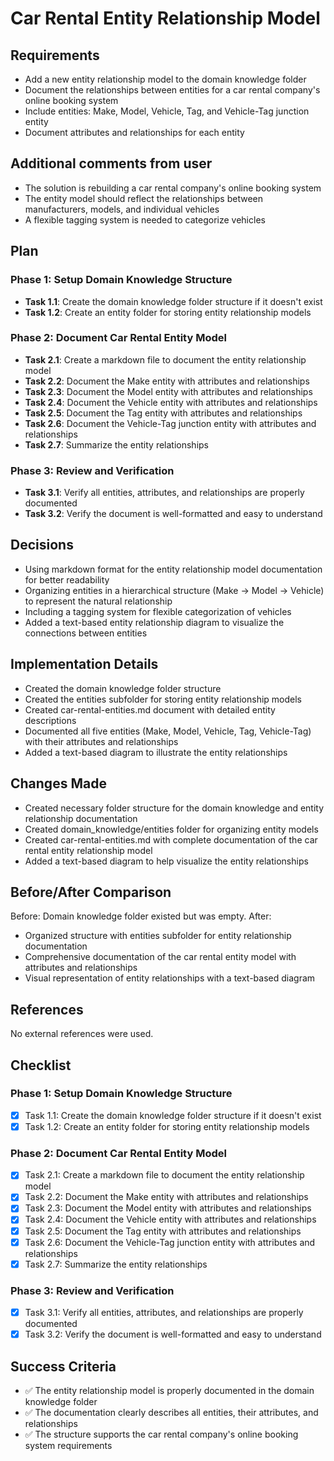 # Car Rental Entity Relationship Model

## Requirements
- Add a new entity relationship model to the domain knowledge folder
- Document the relationships between entities for a car rental company's online booking system
- Include entities: Make, Model, Vehicle, Tag, and Vehicle-Tag junction entity
- Document attributes and relationships for each entity

## Additional comments from user
- The solution is rebuilding a car rental company's online booking system
- The entity model should reflect the relationships between manufacturers, models, and individual vehicles
- A flexible tagging system is needed to categorize vehicles

## Plan

### Phase 1: Setup Domain Knowledge Structure
- **Task 1.1**: Create the domain knowledge folder structure if it doesn't exist
- **Task 1.2**: Create an entity folder for storing entity relationship models

### Phase 2: Document Car Rental Entity Model
- **Task 2.1**: Create a markdown file to document the entity relationship model
- **Task 2.2**: Document the Make entity with attributes and relationships
- **Task 2.3**: Document the Model entity with attributes and relationships
- **Task 2.4**: Document the Vehicle entity with attributes and relationships
- **Task 2.5**: Document the Tag entity with attributes and relationships
- **Task 2.6**: Document the Vehicle-Tag junction entity with attributes and relationships
- **Task 2.7**: Summarize the entity relationships

### Phase 3: Review and Verification
- **Task 3.1**: Verify all entities, attributes, and relationships are properly documented
- **Task 3.2**: Verify the document is well-formatted and easy to understand

## Decisions
- Using markdown format for the entity relationship model documentation for better readability
- Organizing entities in a hierarchical structure (Make → Model → Vehicle) to represent the natural relationship
- Including a tagging system for flexible categorization of vehicles
- Added a text-based entity relationship diagram to visualize the connections between entities

## Implementation Details
- Created the domain knowledge folder structure
- Created the entities subfolder for storing entity relationship models
- Created car-rental-entities.md document with detailed entity descriptions
- Documented all five entities (Make, Model, Vehicle, Tag, Vehicle-Tag) with their attributes and relationships
- Added a text-based diagram to illustrate the entity relationships

## Changes Made
- Created necessary folder structure for the domain knowledge and entity relationship documentation
- Created domain_knowledge/entities folder for organizing entity models
- Created car-rental-entities.md with complete documentation of the car rental entity relationship model
- Added a text-based diagram to help visualize the entity relationships

## Before/After Comparison
Before: Domain knowledge folder existed but was empty.
After: 
- Organized structure with entities subfolder for entity relationship documentation
- Comprehensive documentation of the car rental entity model with attributes and relationships
- Visual representation of entity relationships with a text-based diagram

## References
No external references were used.

## Checklist
### Phase 1: Setup Domain Knowledge Structure
- [x] Task 1.1: Create the domain knowledge folder structure if it doesn't exist
- [x] Task 1.2: Create an entity folder for storing entity relationship models

### Phase 2: Document Car Rental Entity Model
- [x] Task 2.1: Create a markdown file to document the entity relationship model
- [x] Task 2.2: Document the Make entity with attributes and relationships
- [x] Task 2.3: Document the Model entity with attributes and relationships
- [x] Task 2.4: Document the Vehicle entity with attributes and relationships
- [x] Task 2.5: Document the Tag entity with attributes and relationships
- [x] Task 2.6: Document the Vehicle-Tag junction entity with attributes and relationships
- [x] Task 2.7: Summarize the entity relationships

### Phase 3: Review and Verification
- [x] Task 3.1: Verify all entities, attributes, and relationships are properly documented
- [x] Task 3.2: Verify the document is well-formatted and easy to understand

## Success Criteria
- ✅ The entity relationship model is properly documented in the domain knowledge folder
- ✅ The documentation clearly describes all entities, their attributes, and relationships
- ✅ The structure supports the car rental company's online booking system requirements